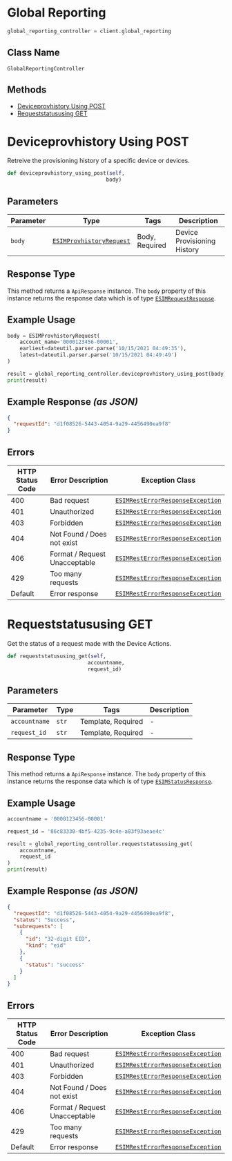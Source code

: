 # Global Reporting

```python
global_reporting_controller = client.global_reporting
```

## Class Name

`GlobalReportingController`

## Methods

* [Deviceprovhistory Using POST](../../doc/controllers/global-reporting.md#deviceprovhistory-using-post)
* [Requeststatususing GET](../../doc/controllers/global-reporting.md#requeststatususing-get)


# Deviceprovhistory Using POST

Retreive the provisioning history of a specific device or devices.

```python
def deviceprovhistory_using_post(self,
                                body)
```

## Parameters

| Parameter | Type | Tags | Description |
|  --- | --- | --- | --- |
| `body` | [`ESIMProvhistoryRequest`](../../doc/models/esim-provhistory-request.md) | Body, Required | Device Provisioning History |

## Response Type

This method returns a `ApiResponse` instance. The `body` property of this instance returns the response data which is of type [`ESIMRequestResponse`](../../doc/models/esim-request-response.md).

## Example Usage

```python
body = ESIMProvhistoryRequest(
    account_name='0000123456-00001',
    earliest=dateutil.parser.parse('10/15/2021 04:49:35'),
    latest=dateutil.parser.parse('10/15/2021 04:49:49')
)

result = global_reporting_controller.deviceprovhistory_using_post(body)
print(result)
```

## Example Response *(as JSON)*

```json
{
  "requestId": "d1f08526-5443-4054-9a29-4456490ea9f8"
}
```

## Errors

| HTTP Status Code | Error Description | Exception Class |
|  --- | --- | --- |
| 400 | Bad request | [`ESIMRestErrorResponseException`](../../doc/models/esim-rest-error-response-exception.md) |
| 401 | Unauthorized | [`ESIMRestErrorResponseException`](../../doc/models/esim-rest-error-response-exception.md) |
| 403 | Forbidden | [`ESIMRestErrorResponseException`](../../doc/models/esim-rest-error-response-exception.md) |
| 404 | Not Found / Does not exist | [`ESIMRestErrorResponseException`](../../doc/models/esim-rest-error-response-exception.md) |
| 406 | Format / Request Unacceptable | [`ESIMRestErrorResponseException`](../../doc/models/esim-rest-error-response-exception.md) |
| 429 | Too many requests | [`ESIMRestErrorResponseException`](../../doc/models/esim-rest-error-response-exception.md) |
| Default | Error response | [`ESIMRestErrorResponseException`](../../doc/models/esim-rest-error-response-exception.md) |


# Requeststatususing GET

Get the status of a request made with the Device Actions.

```python
def requeststatususing_get(self,
                          accountname,
                          request_id)
```

## Parameters

| Parameter | Type | Tags | Description |
|  --- | --- | --- | --- |
| `accountname` | `str` | Template, Required | - |
| `request_id` | `str` | Template, Required | - |

## Response Type

This method returns a `ApiResponse` instance. The `body` property of this instance returns the response data which is of type [`ESIMStatusResponse`](../../doc/models/esim-status-response.md).

## Example Usage

```python
accountname = '0000123456-00001'

request_id = '86c83330-4bf5-4235-9c4e-a83f93aeae4c'

result = global_reporting_controller.requeststatususing_get(
    accountname,
    request_id
)
print(result)
```

## Example Response *(as JSON)*

```json
{
  "requestId": "d1f08526-5443-4054-9a29-4456490ea9f8",
  "status": "Success",
  "subrequests": [
    {
      "id": "32-digit EID",
      "kind": "eid"
    },
    {
      "status": "success"
    }
  ]
}
```

## Errors

| HTTP Status Code | Error Description | Exception Class |
|  --- | --- | --- |
| 400 | Bad request | [`ESIMRestErrorResponseException`](../../doc/models/esim-rest-error-response-exception.md) |
| 401 | Unauthorized | [`ESIMRestErrorResponseException`](../../doc/models/esim-rest-error-response-exception.md) |
| 403 | Forbidden | [`ESIMRestErrorResponseException`](../../doc/models/esim-rest-error-response-exception.md) |
| 404 | Not Found / Does not exist | [`ESIMRestErrorResponseException`](../../doc/models/esim-rest-error-response-exception.md) |
| 406 | Format / Request Unacceptable | [`ESIMRestErrorResponseException`](../../doc/models/esim-rest-error-response-exception.md) |
| 429 | Too many requests | [`ESIMRestErrorResponseException`](../../doc/models/esim-rest-error-response-exception.md) |
| Default | Error response | [`ESIMRestErrorResponseException`](../../doc/models/esim-rest-error-response-exception.md) |


